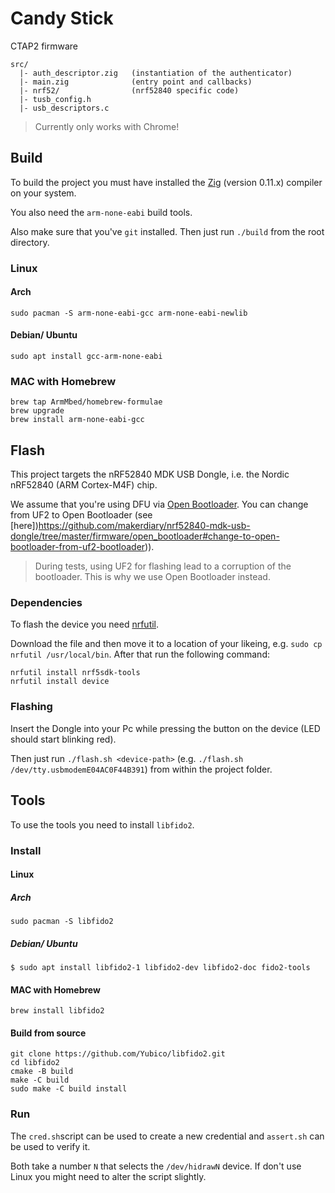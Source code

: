 # Candy Stick

CTAP2 firmware

```
src/
  |- auth_descriptor.zig   (instantiation of the authenticator)
  |- main.zig              (entry point and callbacks)
  |- nrf52/                (nrf52840 specific code) 
  |- tusb_config.h          
  |- usb_descriptors.c
```

> Currently only works with Chrome!

## Build

To build the project you must have installed the [Zig](https://ziglang.org/) (version 0.11.x) compiler on your system.

You also need the `arm-none-eabi` build tools. 

Also make sure that you've `git` installed. Then just run `./build` from the root directory.

### Linux

#### Arch

```
sudo pacman -S arm-none-eabi-gcc arm-none-eabi-newlib
```

#### Debian/ Ubuntu

```
sudo apt install gcc-arm-none-eabi
```

### MAC with Homebrew

```
brew tap ArmMbed/homebrew-formulae
brew upgrade
brew install arm-none-eabi-gcc
```

## Flash

This project targets the nRF52840 MDK USB Dongle, i.e. the Nordic nRF52840 (ARM Cortex-M4F) chip.

We assume that you're using DFU via [Open Bootloader](https://github.com/makerdiary/nrf52840-mdk-usb-dongle/tree/master/firmware/open_bootloader).
You can change from UF2 to Open Bootloader (see [here])https://github.com/makerdiary/nrf52840-mdk-usb-dongle/tree/master/firmware/open_bootloader#change-to-open-bootloader-from-uf2-bootloader)).

> During tests, using UF2 for flashing lead to a corruption of the bootloader. This is why we use Open Bootloader instead.

### Dependencies 

To flash the device you need [nrfutil](https://www.nordicsemi.com/Products/Development-tools/nrf-util).

Download the file and then move it to a location of your likeing, e.g. `sudo cp nrfutil /usr/local/bin`.
After that run the following command:

```
nrfutil install nrf5sdk-tools
nrfutil install device
```

### Flashing

Insert the Dongle into your Pc while pressing the button on the device (LED should start blinking red).

Then just run `./flash.sh <device-path>` (e.g. `./flash.sh /dev/tty.usbmodemE04AC0F44B391`) from within the project folder.

## Tools

To use the tools you need to install `libfido2`.

### Install

#### Linux

##### Arch

```
sudo pacman -S libfido2
```

##### Debian/ Ubuntu

```
$ sudo apt install libfido2-1 libfido2-dev libfido2-doc fido2-tools
```

#### MAC with Homebrew

```
brew install libfido2
```

#### Build from source
```
git clone https://github.com/Yubico/libfido2.git
cd libfido2
cmake -B build
make -C build
sudo make -C build install
```

### Run

The `cred.sh`script can be used to create a new credential and `assert.sh` can be used to verify it.

Both take a number `N` that selects the `/dev/hidrawN` device. If don't use Linux you might need to alter the script slightly.
